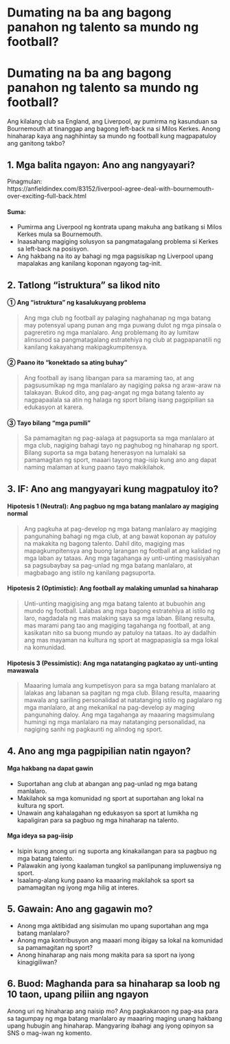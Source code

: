 # Dumating na ba ang bagong panahon ng talento sa mundo ng football?

<h1>Dumating na ba ang bagong panahon ng talento sa mundo ng football?</h1>
<p>Ang kilalang club sa England, ang Liverpool, ay pumirma ng kasunduan sa Bournemouth at tinanggap ang bagong left-back na si Milos Kerkes. Anong hinaharap kaya ang naghihintay sa mundo ng football kung magpapatuloy ang ganitong takbo?</p>
<h2>1. Mga balita ngayon: Ano ang nangyayari?</h2>
<p>Pinagmulan:<br />
https://anfieldindex.com/83152/liverpool-agree-deal-with-bournemouth-over-exciting-full-back.html</p>
<h4>Suma:</h4>
<ul>
<li>Pumirma ang Liverpool ng kontrata upang makuha ang batikang si Milos Kerkes mula sa Bournemouth.</li>
<li>Inaasahang magiging solusyon sa pangmatagalang problema si Kerkes sa left-back na posisyon.</li>
<li>Ang hakbang na ito ay bahagi ng mga pagsisikap ng Liverpool upang mapalakas ang kanilang koponan ngayong tag-init.</li>
</ul>
<h2>2. Tatlong “istruktura” sa likod nito</h2>
<h4>① Ang “istruktura” ng kasalukuyang problema</h4>
<blockquote>
<p>Ang mga club ng football ay palaging naghahanap ng mga batang may potensyal upang punan ang mga puwang dulot ng mga pinsala o pagreretiro ng mga manlalaro. Ang problemang ito ay lumitaw alinsunod sa pangmatagalang estratehiya ng club at pagpapanatili ng kanilang kakayahang makipagkumpitensya.</p>
</blockquote>
<h4>② Paano ito “konektado sa ating buhay”</h4>
<blockquote>
<p>Ang football ay isang libangan para sa maraming tao, at ang pagsusumikap ng mga manlalaro ay nagiging paksa ng araw-araw na talakayan. Bukod dito, ang pag-angat ng mga batang talento ay nagpapaalala sa atin ng halaga ng sport bilang isang pagpipilian sa edukasyon at karera.</p>
</blockquote>
<h4>③ Tayo bilang “mga pumili”</h4>
<blockquote>
<p>Sa pamamagitan ng pag-aalaga at pagsuporta sa mga manlalaro at mga club, nagiging bahagi tayo ng paghubog ng hinaharap ng sport. Bilang suporta sa mga batang henerasyon na lumalaki sa pamamagitan ng sport, maaari tayong mag-isip kung ano ang dapat naming malaman at kung paano tayo makikilahok.</p>
</blockquote>
<h2>3. IF: Ano ang mangyayari kung magpatuloy ito?</h2>
<h4>Hipotesis 1 (Neutral): Ang pagbuo ng mga batang manlalaro ay magiging normal</h4>
<blockquote>
<p>Ang pagkuha at pag-develop ng mga batang manlalaro ay magiging pangunahing bahagi ng mga club, at ang bawat koponan ay patuloy na makakita ng bagong talento. Dahil dito, magiging mas mapagkumpitensya ang buong larangan ng football at ang kalidad ng mga laban ay tataas. Ang mga tagahanga ay unti-unting masisiyahan sa pagsubaybay sa pag-unlad ng mga batang manlalaro, at magbabago ang istilo ng kanilang pagsuporta.</p>
</blockquote>
<h4>Hipotesis 2 (Optimistic): Ang football ay malaking umunlad sa hinaharap</h4>
<blockquote>
<p>Unti-unting magigising ang mga batang talento at bubuohin ang mundo ng football. Lalabas ang mga bagong estratehiya at istilo ng laro, nagdadala ng mas malaking saya sa mga laban. Bilang resulta, mas marami pang tao ang magiging tagahanga ng football, at ang kasikatan nito sa buong mundo ay patuloy na tataas. Ito ay dadalhin ang mas mayaman na kultura ng sport at magpapasigla sa mga lokal na komunidad.</p>
</blockquote>
<h4>Hipotesis 3 (Pessimistic): Ang mga natatanging pagkatao ay unti-unting mawawala</h4>
<blockquote>
<p>Maaaring lumala ang kumpetisyon para sa mga batang manlalaro at lalakas ang labanan sa pagitan ng mga club. Bilang resulta, maaaring mawala ang sariling personalidad at natatanging istilo ng paglalaro ng mga manlalaro, at ang mekanikal na pag-develop ay maging pangunahing daloy. Ang mga tagahanga ay maaaring magsimulang humingi ng mga manlalaro na may natatanging personalidad, na nagiging sanhi ng pagkaunti ng alindog ng sport.</p>
</blockquote>
<h2>4. Ano ang mga pagpipilian natin ngayon?</h2>
<h4>Mga hakbang na dapat gawin</h4>
<ul>
<li>Suportahan ang club at abangan ang pag-unlad ng mga batang manlalaro.</li>
<li>Makilahok sa mga komunidad ng sport at suportahan ang lokal na kultura ng sport.</li>
<li>Unawain ang kahalagahan ng edukasyon sa sport at lumikha ng kapaligiran para sa pagbuo ng mga hinaharap na talento.</li>
</ul>
<h4>Mga ideya sa pag-iisip</h4>
<ul>
<li>Isipin kung anong uri ng suporta ang kinakailangan para sa pagbuo ng mga batang talento.</li>
<li>Palawakin ang iyong kaalaman tungkol sa panlipunang impluwensiya ng sport.</li>
<li>Isaalang-alang kung paano ka maaaring makilahok sa sport sa pamamagitan ng iyong mga hilig at interes.</li>
</ul>
<h2>5. Gawain: Ano ang gagawin mo?</h2>
<ul>
<li>Anong mga aktibidad ang sisimulan mo upang suportahan ang mga batang manlalaro?</li>
<li>Anong mga kontribusyon ang maaari mong ibigay sa lokal na komunidad sa pamamagitan ng sport?</li>
<li>Anong hinaharap ang nais mong makita para sa sport na iyong kinagigiliwan?</li>
</ul>
<h2>6. Buod: Maghanda para sa hinaharap sa loob ng 10 taon, upang piliin ang ngayon</h2>
<p>Anong uri ng hinaharap ang naisip mo? Ang pagkakaroon ng pag-asa para sa tagumpay ng mga batang manlalaro ay maaaring maging unang hakbang upang hubugin ang hinaharap. Mangyaring ibahagi ang iyong opinyon sa SNS o mag-iwan ng komento.</p>

